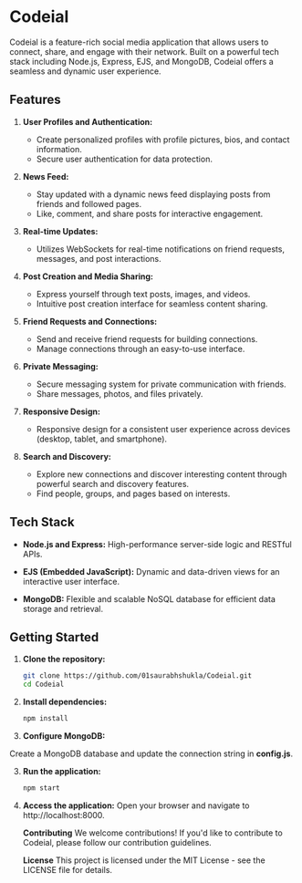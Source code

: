 # Codeial

Codeial is a feature-rich social media application that allows users to connect, share, and engage with their network. Built on a powerful tech stack including Node.js, Express, EJS, and MongoDB, Codeial offers a seamless and dynamic user experience.

## Features

1. **User Profiles and Authentication:**
   - Create personalized profiles with profile pictures, bios, and contact information.
   - Secure user authentication for data protection.

2. **News Feed:**
   - Stay updated with a dynamic news feed displaying posts from friends and followed pages.
   - Like, comment, and share posts for interactive engagement.

3. **Real-time Updates:**
   - Utilizes WebSockets for real-time notifications on friend requests, messages, and post interactions.

4. **Post Creation and Media Sharing:**
   - Express yourself through text posts, images, and videos.
   - Intuitive post creation interface for seamless content sharing.

5. **Friend Requests and Connections:**
   - Send and receive friend requests for building connections.
   - Manage connections through an easy-to-use interface.

6. **Private Messaging:**
   - Secure messaging system for private communication with friends.
   - Share messages, photos, and files privately.

7. **Responsive Design:**
   - Responsive design for a consistent user experience across devices (desktop, tablet, and smartphone).

8. **Search and Discovery:**
   - Explore new connections and discover interesting content through powerful search and discovery features.
   - Find people, groups, and pages based on interests.

## Tech Stack

- **Node.js and Express:** High-performance server-side logic and RESTful APIs.
  
- **EJS (Embedded JavaScript):** Dynamic and data-driven views for an interactive user interface.

- **MongoDB:** Flexible and scalable NoSQL database for efficient data storage and retrieval.

## Getting Started

1. **Clone the repository:**
   ```bash
   git clone https://github.com/01saurabhshukla/Codeial.git
   cd Codeial
   
1. **Install dependencies:**
   ```bash
   npm install

2. **Configure MongoDB:**

Create a MongoDB database and update the connection string in **config.js**.

3. **Run the application:**
   ```bash
   npm start

4. **Access the application:**
   Open your browser and navigate to http://localhost:8000.

   **Contributing**
   We welcome contributions! If you'd like to contribute to Codeial, please follow our contribution guidelines.

   **License**
   This project is licensed under the MIT License - see the LICENSE file for details.
